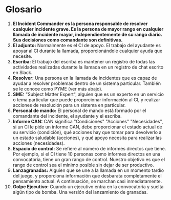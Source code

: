 # Glosario

1. **El Incident Commander es la persona responsable de resolver cualquier incidente grave. Es la persona de mayor rango en cualquier llamada de incidente mayor, independientemente de su rango diario. Sus decisiones como comandante son definitivas.**
1. **El adjunto:** Normalmente es el CI de apoyo. El trabajo del ayudante es apoyar al CI durante la llamada, proporcionándole cualquier ayuda que necesite.
1. **Escriba:** El trabajo del escriba es mantener un registro de todas las actividades realizadas durante la llamada en un registro de chat escrito en Slack.
1. **Resolver:** Una persona en la llamada de incidentes que es capaz de ayudar a resolver problemas dentro de un sistema particular. También se le conoce como PYME (ver más abajo).
1. **SME:** "Subject Matter Expert", alguien que es un experto en un servicio o tema particular que puede proporcionar información al CI, y realizar acciones de resolución para un sistema en particular.
1. **Personal de mando:** El personal de mando está formado por el comandante del incidente, el ayudante y el escriba.
1. **Informe CAN:** CAN significa "Condiciones" "Acciones" "Necesidades", si un CI le pide un informe CAN, debe proporcionar el estado actual de su servicio (condición), qué acciones hay que tomar para devolverlo a un estado saludable (acciones), y qué apoyo necesita para realizar las acciones (necesidades).
1. **Espacio de control:** Se refiere al número de informes directos que tiene. Por ejemplo, si el CI tiene 10 personas como informes directos en una convocatoria, tiene un gran rango de control. Nuestro objetivo es que el rango de control sea el mínimo posible sin dejar de ser productivo.
1. **Lanzagranadas:** Alguien que se une a la llamada en un momento tardío del juego, y proporciona información que desbarata completamente el pensamiento actual. A continuación, se marchan casi inmediatamente.
1. **Golpe Ejecutivo:** Cuando un ejecutivo entra en la convocatoria y suelta algún tipo de bomba. Una versión del lanzamiento de granadas.
